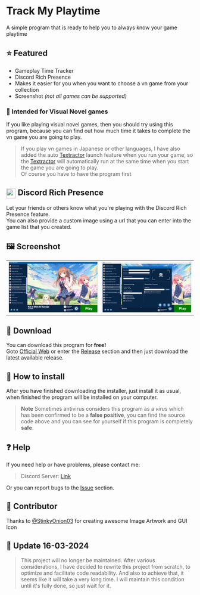 
# Track My Playtime

A simple program that is ready to help you to always know your game playtime

## ⭐ Featured
- Gameplay Time Tracker
- Discord Rich Presence
- Makes it easier for you when you want to choose a vn game from your collection
- Screenshot _(not all games can be supported)_

### 📖 Intended for Visual Novel games
If you like playing visual novel games, then you should try using this program, because you can find out how much time it takes to complete the vn game you are going to play.


> If you play vn games in Japanese or other languages, I have also added the auto [Textractor](https://github.com/Artikash/Textractor) launch feature when you run your game, so the [Textractor](https://github.com/Artikash/Textractor) will automatically run at the same time when you start the game you are going to play. <br>
> Of course you have to have the program first

## <img src="https://assets-global.website-files.com/6257adef93867e50d84d30e2/636e0a69f118df70ad7828d4_icon_clyde_blurple_RGB.svg" width="26" height="26" style="vertical-align:middle;"> Discord Rich Presence
Let your friends or others know what you're playing with the Discord Rich Presence feature. <br>
You can also provide a custom image using a url that you can enter into the game list that you created.

## :framed_picture: Screenshot
<table>
  <tr>
    <td><img src="./Screenshot/ss1.png" alt="ss1" width="500"/></td>
    <td><img src="./Screenshot/ss2.png" alt="ss2" width="500"/></td>
  </tr>
</table>

## :file_folder: Download
You can download this program for **free!** <br>
Goto [Official Web](https://trackmyplaytime.netlify.app) or enter the [Release](https://github.com/KidiXDev/TrackMyPlaytime/releases) section and then just download the latest available release.
## :page_facing_up: How to install
After you have finished downloading the installer, just install it as usual, when finished the program will be installed on your computer. <br>

> **Note**
> Sometimes antivirus considers this program as a _virus_ which has been confirmed to be a **false positive**, you can find the source code above and you can see for yourself if this program is completely **safe**.

## :question: Help
If you need help or have problems, please contact me:
> Discord Server: [Link](https://discord.gg/xWPBs55DUc)

Or you can report bugs to the [Issue](https://github.com/KidiXDev/TrackMyPlaytime/issues) section.

## 🥇 Contributor
Thanks to [@StinkyOnion03](https://github.com/StinkyOnion03) for creating awesome Image Artwork and GUI Icon

## 📰 Update 16-03-2024
> This project will no longer be maintained. After various considerations, I have decided to rewrite this project from scratch, to optimize and facilitate code readability.
> And also to achieve that, it seems like it will take a very long time. I will maintain this condition until it's fully done, so just wait for it.
